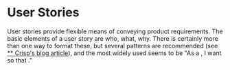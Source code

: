 # User Stories

User stories provide flexible means of conveying product requirements.  The basic elements of a user story are who, what, why. 
There is certainly more than one way to format these, but several patterns are recommended (see [** Crisp's blog article](https://blog.crisp.se/2014/09/25/david-evans/as-a-i-want-so-that-considered-harmful)), and the most widely used seems to be "As a <role>, I want <capability> so that <why>."
<!---
Publish: yes
Categories: development, planning
Topics: refactoring, design
Tags: book
Level: 2
Prerequisites: defaults
Aggregate: none
--->
